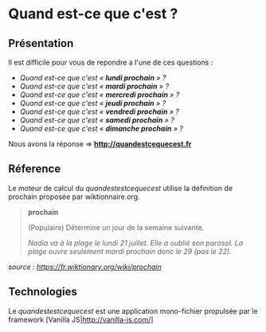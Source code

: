 Quand est-ce que c'est ?
========================

## Présentation

Il est difficile pour vous de repondre a l'une de ces questions :

* *Quand est-ce que c'est « **lundi prochain** » ?*
* *Quand est-ce que c'est « **mardi prochain** » ?*
* *Quand est-ce que c'est « **mercredi prochain** » ?*
* *Quand est-ce que c'est « **jeudi prochain** » ?*
* *Quand est-ce que c'est « **vendredi prochain** » ?*
* *Quand est-ce que c'est « **samedi prochain** » ?*
* *Quand est-ce que c'est « **dimanche prochain** » ?*

Nous avons la réponse ⇒ **http://quandestcequecest.fr**

## Réference

Le moteur de calcul du *quandestestcequecest* utilise la définition de prochain proposée par wiktionnaire.org.

> **prochain**
>
> (Populaire) Détermine un jour de la semaine suivante.
>
> *Nadia va à la plage le lundi 21 juillet. Elle a oublié son parasol. La plage ouvre seulement mardi prochain donc le 29 (pas le 22).*

*source : https://fr.wiktionary.org/wiki/prochain*

## Technologies

Le *quandestestcequecest* est une application mono-fichier propulsée par le framework [Vanilla JS|http://vanilla-js.com/]

